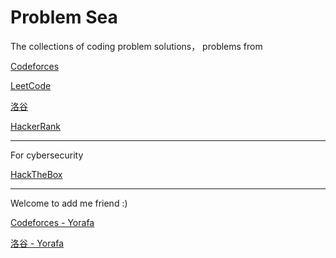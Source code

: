 # Problem Sea
The collections of coding problem solutions， problems from

[Codeforces](https://codeforces.com/)

[LeetCode](https://leetcode.com/)

[洛谷](https://www.luogu.com.cn/)

[HackerRank](https://www.hackerrank.com/)

---

For cybersecurity

[HackTheBox](https://www.hackthebox.com/)



---

Welcome to add me friend :)

[Codeforces - Yorafa](https://codeforces.com/profile/Yorafa/)

[洛谷 - Yorafa](https://www.luogu.com.cn/user/708598)

